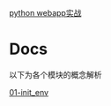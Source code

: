 [python webapp实战](https://www.liaoxuefeng.com/wiki/0014316089557264a6b348958f449949df42a6d3a2e542c000/001432170876125c96f6cc10717484baea0c6da9bee2be4000)

# Docs 

以下为各个模块的概念解析

[01-init_env](https://github.com/yexuesong/webapp/blob/master/docs/01-init_env.md)
